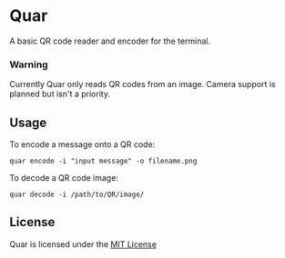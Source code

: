 # Quar
A basic QR code reader and encoder for the terminal.
### Warning
Currently Quar only reads QR codes from an image. Camera support is planned but isn't a priority.
## Usage
To encode a message onto a QR code:
```
quar encode -i "input message" -o filename.png
```
To decode a QR code image:
```
quar decode -i /path/to/QR/image/
```
## License
Quar is licensed under the [MIT License](https://github.com/AJigsawnHalo/quar/blob/main/LICENSE)